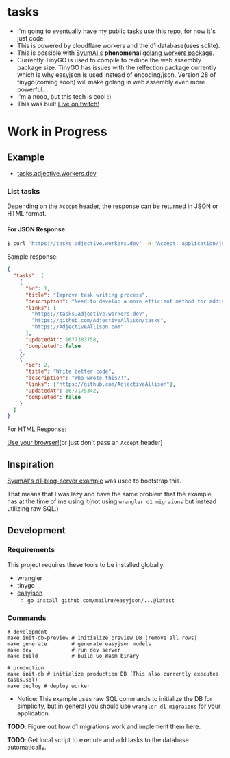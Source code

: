 # tasks

* I'm going to eventually have my public tasks use this repo, for now it's just code.
* This is powered by cloudflare workers and the d1 database(uses sqlite).
* This is possible with [SyumAI's](https://github.com/syumai) **phenomenal** [golang workers package](https://github.com/syumai/workers).
* Currently TinyGO is used to compile to reduce the web assembly package size. TinyGO has issues with the relfection package currently which is why easyjson is used instead of encoding/json. Version 28 of tinygo(coming soon) will make golang in web assembly even more powerful. 
* I'm a noob, but this tech is cool :)
* This was built [Live on twitch!](https://twitch.tv/AdjectiveAllison)

# Work in Progress

## Example

* [tasks.adjective.workers.dev](https://tasks.adjective.workers.dev)


### List tasks

Depending on the `Accept` header, the response can be returned in JSON or HTML format.

#### For JSON Response:
```bash
$ curl 'https://tasks.adjective.workers.dev' -H "Accept: application/json"
```
Sample response:
```json
{
  "tasks": [
    {
      "id": 1,
      "title": "Improve task writing process",
      "description": "Need to develop a more efficient method for adding tasks to the database.",
      "links": [
        "https://tasks.adjective.workers.dev",
        "https://github.com/AdjectiveAllison/tasks",
        "https://AdjectiveAllison.com"
      ],
      "updatedAt": 1677383758,
      "completed": false
    },
    {
      "id": 2,
      "title": "Write better code",
      "description": "Who wrote this?!",
      "links": ["https://github.com/AdjectiveAllison"],
      "updatedAt": 1677175342,
      "completed": false
    }
  ]
}
```

For HTML Response:

[Use your browser!](https://tasks.adjective.workers.dev)(or just don't pass an `Accept` header)

## Inspiration

[SyumAI's d1-blog-server example](https://github.com/syumai/workers/tree/main/_examples/d1-blog-server) was used to bootstrap this.

That means that I was lazy and have the same problem that the example has at the time of me using it(not using `wrangler d1 migraions` but instead utilizing raw SQL.)

## Development

### Requirements

This project requires these tools to be installed globally.

* wrangler
* tinygo
* [easyjson](https://github.com/mailru/easyjson)
  - `go install github.com/mailru/easyjson/...@latest`

### Commands

```
# development
make init-db-preview # initialize preview DB (remove all rows)
make generate        # generate easyjson models
make dev             # run dev server
make build           # build Go Wasm binary

# production
make init-db # initialize production DB (This also currently executes tasks.sql)
make deploy # deploy worker
```

* Notice: This example uses raw SQL commands to initialize the DB for simplicity, but in general you should use `wrangler d1 migraions` for your application.


**TODO**: Figure out how d1 migrations work and implement them here.

**TODO**: Get local script to execute and add tasks to the database automatically.
